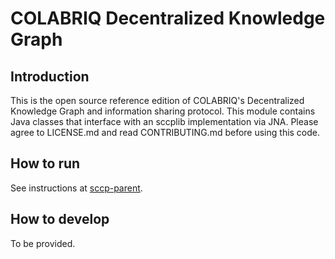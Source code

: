 # COLABRIQ Decentralized Knowledge Graph

## Introduction

This is the open source reference edition of COLABRIQ's Decentralized Knowledge Graph and information sharing protocol. This module contains Java classes that interface with an sccplib implementation via JNA. Please agree to LICENSE.md and read CONTRIBUTING.md before using this code.

## How to run

See instructions at [sccp-parent](https://github.com/colabriq/sccp-parent).

## How to develop

To be provided.

